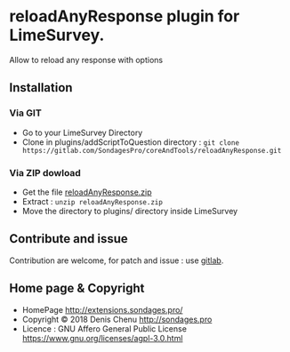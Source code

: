 # reloadAnyResponse plugin for LimeSurvey. #

Allow to reload any response with options

## Installation

### Via GIT
- Go to your LimeSurvey Directory
- Clone in plugins/addScriptToQuestion directory : `git clone https://gitlab.com/SondagesPro/coreAndTools/reloadAnyResponse.git`

### Via ZIP dowload
- Get the file [reloadAnyResponse.zip](https://extensions.sondages.pro/IMG/auto/reloadAnyResponse.zip)
- Extract : `unzip reloadAnyResponse.zip`
- Move the directory to plugins/ directory inside LimeSurvey

## Contribute and issue

Contribution are welcome, for patch and issue : use [gitlab]( https://gitlab.com/SondagesPro/coreAndTools/reloadAnyResponse).

## Home page & Copyright
- HomePage <http://extensions.sondages.pro/>
- Copyright © 2018 Denis Chenu <http://sondages.pro>
- Licence : GNU Affero General Public License <https://www.gnu.org/licenses/agpl-3.0.html>
